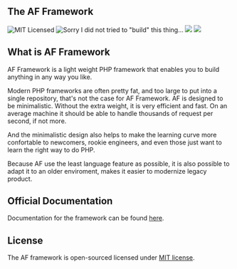 ## The AF Framework

![MIT Licensed](https://img.shields.io/badge/License-MIT-green.svg?style=flat) ![Sorry I did not tried to "build" this thing...](https://img.shields.io/badge/Build-Passing-green.svg?style=flat) ![](https://img.shields.io/badge/Stable-0.3.0-blue.svg?style=flat) ![](https://img.shields.io/badge/PHP-4+-yellow.svg?style=flat)

## What is AF Framework

AF Framework is a light weight PHP framework that enables you to build anything in any way you like.

Modern PHP frameworks are often pretty fat, and too large to put into a single repository, that's not the case for AF Framework. AF is designed to be minimalistic. Without the extra weight, it is very efficient and fast. On an average machine it should be able to handle thousands of request per second, if not more.

And the minimalistic design also helps to make the learning curve more confortable to newcomers, rookie engineers, and even those just want to learn the right way to do PHP.

Because AF use the least language feature as possible, it is also possible to adapt it to an older enviroment, makes it easier to modernize legacy product.

## Official Documentation
Documentation for the framework can be found [here](https://www.google.com.tw/search?q=april+fools).

## License
The AF framework is open-sourced licensed under  [MIT license](http://opensource.org/licenses/MIT).
